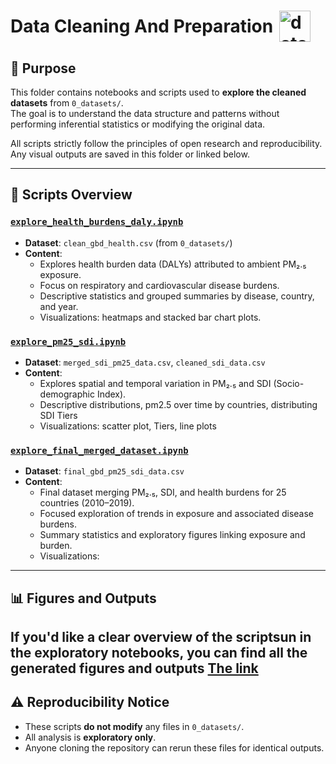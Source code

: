 <h1 style="display: flex; align-items: center;">
  Data Cleaning And Preparation
  <img src="../notes/images/data_exploration.gif" alt="data"
  style="height:50px; margin-left:10px;">
</h1>

## 📌 Purpose

This folder contains notebooks and scripts used to **explore the cleaned datasets**
from `0_datasets/`.  
The goal is to understand the data structure and patterns without performing
inferential statistics or modifying the original data.

All scripts strictly follow the principles of open research and reproducibility.
Any visual outputs are saved in this folder or linked below.

---

## 📄 Scripts Overview

### [`explore_health_burdens_daly.ipynb`]("3_data_exploration/explore_health_burdens.ipynb")

- **Dataset**: `clean_gbd_health.csv` (from `0_datasets/`)
- **Content**:
  - Explores health burden data (DALYs) attributed to ambient PM₂.₅ exposure.
  - Focus on respiratory and cardiovascular disease burdens.
  - Descriptive statistics and grouped summaries by disease, country, and year.
  - Visualizations: heatmaps and stacked bar chart plots.

### [`explore_pm25_sdi.ipynb`]("3_data_exploration/explore_pm25_sdi.ipynb")

- **Dataset**: `merged_sdi_pm25_data.csv`, `cleaned_sdi_data.csv`
- **Content**:
  - Explores spatial and temporal variation in PM₂.₅ and SDI (Socio-demographic Index).
  - Descriptive distributions, pm2.5 over time by countries, distributing SDI Tiers
  - Visualizations: scatter plot, Tiers, line plots

### [`explore_final_merged_dataset.ipynb`](explore_final_merged_dataset.ipynb)

- **Dataset**: `final_gbd_pm25_sdi_data.csv`
- **Content**:
  - Final dataset merging PM₂.₅, SDI, and health burdens for 25 countries (2010–2019).
  - Focused exploration of trends in exposure and associated disease burdens.
  - Summary statistics and exploratory figures linking exposure and burden.
  - Visualizations:

---

## 📊 Figures and Outputs

If you'd like a clear overview of the scriptsun in the exploratory notebooks,
you can find all the generated figures and outputs [The link](../../3_data_exploration/figures)
---

## ⚠️ Reproducibility Notice

- These scripts **do not modify** any files in `0_datasets/`.
- All analysis is **exploratory only**.
- Anyone cloning the repository can rerun these files for identical outputs.

